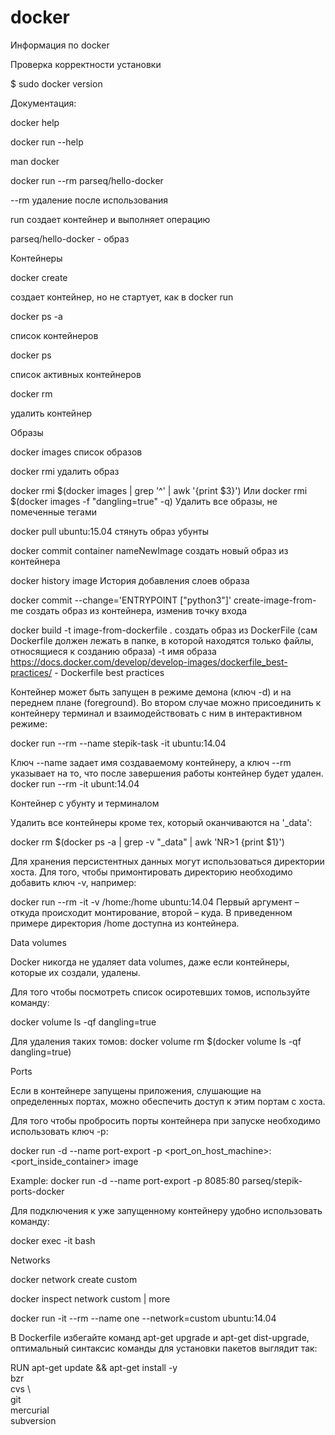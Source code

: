 # docker
Информация по docker

Проверка корректности установки

$ sudo docker version

Документация:

docker help

docker run --help

man docker

docker run --rm parseq/hello-docker <message>
    
--rm удаление после использования

run создает контейнер и выполняет операцию

parseq/hello-docker - образ


Контейнеры

docker create

создает контейнер, но не стартует, как в docker run


docker ps -a

список контейнеров

docker ps

список активных контейнеров

docker rm

удалить контейнер

Образы


docker images
список образов

docker rmi
удалить образ

docker rmi $(docker images | grep '^<none>' | awk '{print $3}')
Или
docker rmi $(docker images -f "dangling=true" -q)
Удалить все образы, не помеченные тегами

docker pull ubuntu:15.04
стянуть образ убунты

docker commit container nameNewImage
создать новый образ из контейнера

docker history image
История добавления слоев образа

docker commit --change='ENTRYPOINT ["python3"]' create-image-from-me
создать образ из контейнера, изменив точку входа

docker build -t image-from-dockerfile .
создать образ из DockerFile (сам Dockerfile должен лежать в папке, в которой находятся только файлы, относящиеся к созданию образа) -t имя образа https://docs.docker.com/develop/develop-images/dockerfile_best-practices/ - Dockerfile best practices

Контейнер может быть запущен в режиме демона (ключ -d) и на переднем плане (foreground). Во втором случае можно присоединить к контейнеру терминал и взаимодействовать с ним в интерактивном режиме:

docker run --rm --name stepik-task -it ubuntu:14.04

Ключ --name задает имя создаваемому контейнеру, а ключ --rm указывает на то, что после завершения работы контейнер будет удален.
docker run --rm -it ubunt:14.04

Контейнер с убунту и терминалом

Удалить все контейнеры кроме тех, который оканчиваются на '_data':

docker rm $(docker ps -a | grep -v "_data" | awk 'NR>1 {print $1}')

Для хранения персистентных данных могут использоваться директории хоста. Для того, чтобы примонтировать директорию необходимо добавить ключ -v, например:

docker run --rm -it -v /home:/home ubuntu:14.04 Первый аргумент – откуда происходит монтирование, второй – куда. В приведенном примере директория /home доступна из контейнера.

Data volumes

Docker никогда не удаляет data volumes, даже если контейнеры, которые их создали, удалены.

Для того чтобы посмотреть список осиротевших томов, используйте команду:

docker volume ls -qf dangling=true

Для удаления таких томов: docker volume rm $(docker volume ls -qf dangling=true)

Ports

Если в контейнере запущены приложения, слушающие на определенных портах, можно обеспечить доступ к этим портам с хоста.

Для того чтобы пробросить порты контейнера при запуске необходимо использовать ключ -p:

docker run -d --name port-export -p <port_on_host_machine>:<port_inside_container> image

Example: docker run -d --name port-export -p 8085:80 parseq/stepik-ports-docker

Для подключения к уже запущенному контейнеру удобно использовать команду:

docker exec -it <container-name> bash

Networks

docker network create custom

docker inspect network custom | more

docker run -it --rm --name one --network=custom ubuntu:14.04

В Dockerfile избегайте команд apt-get upgrade и apt-get dist-upgrade, оптимальный синтаксис команды для установки пакетов выглядит так:

RUN apt-get update && apt-get install -y \
    bzr \
    cvs \  
    git \
    mercurial \
    subversion

